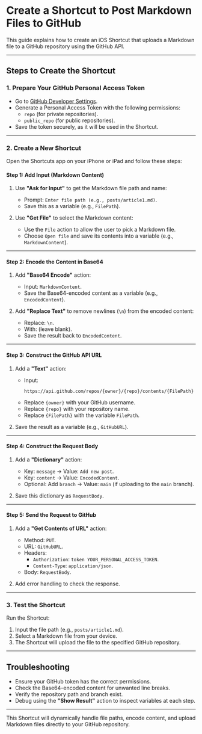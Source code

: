 # Create a Shortcut to Post Markdown Files to GitHub

This guide explains how to create an iOS Shortcut that uploads a Markdown file to a GitHub repository using the GitHub API.

---

## **Steps to Create the Shortcut**

### **1. Prepare Your GitHub Personal Access Token**
- Go to [GitHub Developer Settings](https://github.com/settings/tokens).
- Generate a Personal Access Token with the following permissions:
  - `repo` (for private repositories).
  - `public_repo` (for public repositories).
- Save the token securely, as it will be used in the Shortcut.

---

### **2. Create a New Shortcut**
Open the Shortcuts app on your iPhone or iPad and follow these steps:

#### **Step 1: Add Input (Markdown Content)**
1. Use **"Ask for Input"** to get the Markdown file path and name:
   - Prompt: `Enter file path (e.g., posts/article1.md)`.
   - Save this as a variable (e.g., `FilePath`).

2. Use **"Get File"** to select the Markdown content:
   - Use the `File` action to allow the user to pick a Markdown file.
   - Choose `Open file` and save its contents into a variable (e.g., `MarkdownContent`).

---

#### **Step 2: Encode the Content in Base64**
1. Add **"Base64 Encode"** action:
   - Input: `MarkdownContent`.
   - Save the Base64-encoded content as a variable (e.g., `EncodedContent`).

2. Add **"Replace Text"** to remove newlines (`\n`) from the encoded content:
   - Replace: `\n`.
   - With: (leave blank).
   - Save the result back to `EncodedContent`.

---

#### **Step 3: Construct the GitHub API URL**
1. Add a **"Text"** action:
   - Input:
     ```
     https://api.github.com/repos/{owner}/{repo}/contents/{FilePath}
     ```
   - Replace `{owner}` with your GitHub username.
   - Replace `{repo}` with your repository name.
   - Replace `{FilePath}` with the variable `FilePath`.

2. Save the result as a variable (e.g., `GitHubURL`).

---

#### **Step 4: Construct the Request Body**
1. Add a **"Dictionary"** action:
   - Key: `message` → Value: `Add new post`.
   - Key: `content` → Value: `EncodedContent`.
   - Optional: Add `branch` → Value: `main` (if uploading to the `main` branch).

2. Save this dictionary as `RequestBody`.

---

#### **Step 5: Send the Request to GitHub**
1. Add a **"Get Contents of URL"** action:
   - Method: `PUT`.
   - URL: `GitHubURL`.
   - Headers:
     - `Authorization`: `token YOUR_PERSONAL_ACCESS_TOKEN`.
     - `Content-Type`: `application/json`.
   - Body: `RequestBody`.

2. Add error handling to check the response.

---

### **3. Test the Shortcut**
Run the Shortcut:
1. Input the file path (e.g., `posts/article1.md`).
2. Select a Markdown file from your device.
3. The Shortcut will upload the file to the specified GitHub repository.

---

## **Troubleshooting**
- Ensure your GitHub token has the correct permissions.
- Check the Base64-encoded content for unwanted line breaks.
- Verify the repository path and branch exist.
- Debug using the **"Show Result"** action to inspect variables at each step.

---

This Shortcut will dynamically handle file paths, encode content, and upload Markdown files directly to your GitHub repository.